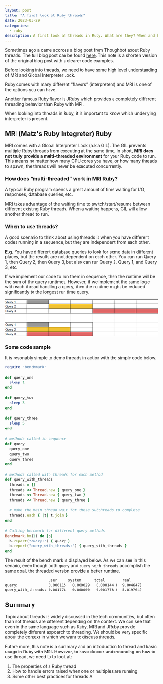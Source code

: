```yaml
---
layout: post
title: "A first look at Ruby threads"
date: 2023-03-29
categories:
  - ruby
description: A first look at threads in Ruby. What are they? When and how to use them? Where to go from here?
---
```


Sometimes ago a came accross a blog post from Thoughbot about Ruby threads. The full blog post can be found [here](https://thoughtbot.com/blog/untangling-ruby-threads#%C2%A0an-example-performing-http-requests-concurrently). This note is a shorten version of the original blog post with a clearer code examples.

Before looking into threads, we need to have some high level understanding of MRI and Global Interpreter Lock.

Ruby comes with many different “flavors” (interpreters) and MRI is one of the options you can have. 

Another famous Ruby flavor is JRuby which provides a completely different threading behavior than Ruby with MRI.

When looking into threads in Ruby, it is important to know which underlying interpreter is present.

## MRI (Matz's Ruby Integreter) Ruby
MRI comes with a Global Interpreter Lock (a.k.a GIL). The GIL prevents multiple Ruby threads from executing at the same time. In short, **MRI does not truly provide a multi-threaded environment** for your Ruby code to run. This means no matter how many CPU cores you have, or how many threads to spawn, the threads will never be executed concurrently.

### How does “multi-threaded” work in MRI Ruby?

A typical Ruby program spends a great amount of time waiting for I/O, responses, database queries, etc. 

MRI takes advantage of the waiting time to switch/start/resume between different existing Ruby threads. When a waiting happens, GIL will allow another thread to run.

### When to use threads?

A good scenario to think about using threads is when you have different codes running in a sequence, but they are independent from each other. 

**E.g.**  You have different database queries to look for some data in different places, but the results are not dependent on each other. You can run Query 1, then Query 2, then Query 3, but also can run Query 2, Query 1, and Query 3, etc. 

If we implement our code to run them in sequence, then the runtime will be the sum of the query runtimes. However, if we implement the same logic with each thread handling a query, then the runtime might be reduced significantly to the longest run time query.

![sequnce_vs_threaded_runtime](/assets/img/sequence_and_threaded_runtime.png)

### Some code sample

It is resonably simple to demo threads in action with the simple code below.

```ruby
require 'benchmark'

def query_one
  sleep 1
end

def query_two
  sleep 3
end

def query_three
  sleep 5
end

# methods called in sequence
def query
  query_one
  query_two
  query_three
end

# methods called with threads for each method
def query_with_threads
  threads = []
  threads << Thread.new { query_one }
  threads << Thread.new { query_two }
  threads << Thread.new { query_three }

  # make the main thread wait for these subthreads to complete
  threads.each { |t| t.join }
end

# Calling bencmark for different query methods
Benchmark.bm(1) do |b|
  b.report("query:") { query }  
  b.report("query_with_threads:") { query_with_threads }  
end
```

The result of the bench mark is displayed below. As we can see in this senario, even though both `query` and `query_with_threads` accomplish the same goal, the threaded version provide a better runtime.

```
                    user     system      total        real
query:              0.000115   0.000029   0.000144 (  9.004647)
query_with_threads: 0.001778   0.000000   0.001778 (  5.019764)
```

## Summary
Topic about threads is widely discussed in the tech communities, but often than not threads are different depending on the context. We can see that even in the same language such as Ruby, MRI and JRuby provide completely different appoarch to threading. We should be very specific about the context in which we want to discuss threads.

Futhre more, this note is a summary and an introduction to thread and basic usage in Ruby with MRI. However, to have deeper understanding on how to use thread, we need to to look at:
1. The properties of a Ruby thread
2. How to handle errors raised when one or multiples are running
3. Some other best practices for threads A








